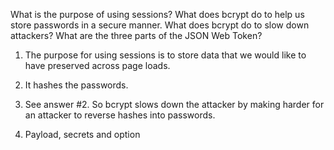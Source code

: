 What is the purpose of using sessions?
What does bcrypt do to help us store passwords in a secure manner.
What does bcrypt do to slow down attackers?
What are the three parts of the JSON Web Token?

1. The purpose for using sessions is to store data that we would like to have preserved across page loads. 

2. It hashes the passwords.

3. See answer #2. So bcrypt slows down the attacker by making harder for an attacker to reverse hashes into passwords.

4. Payload, secrets and option

